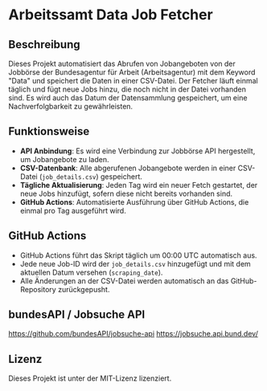 # Arbeitssamt Data Job Fetcher

## Beschreibung
Dieses Projekt automatisiert das Abrufen von Jobangeboten von der Jobbörse der Bundesagentur für Arbeit (Arbeitsagentur) mit dem Keyword "Data" und speichert die Daten in einer CSV-Datei. Der Fetcher läuft einmal täglich und fügt neue Jobs hinzu, die noch nicht in der Datei vorhanden sind. Es wird auch das Datum der Datensammlung gespeichert, um eine Nachverfolgbarkeit zu gewährleisten.

## Funktionsweise
- **API Anbindung**: Es wird eine Verbindung zur Jobbörse API hergestellt, um Jobangebote zu laden.
- **CSV-Datenbank**: Alle abgerufenen Jobangebote werden in einer CSV-Datei (`job_details.csv`) gespeichert.
- **Tägliche Aktualisierung**: Jeden Tag wird ein neuer Fetch gestartet, der neue Jobs hinzufügt, sofern diese nicht bereits vorhanden sind.
- **GitHub Actions**: Automatisierte Ausführung über GitHub Actions, die einmal pro Tag ausgeführt wird.

## GitHub Actions
- GitHub Actions führt das Skript täglich um 00:00 UTC automatisch aus.
- Jede neue Job-ID wird der `job_details.csv` hinzugefügt und mit dem aktuellen Datum versehen (`scraping_date`).
- Alle Änderungen an der CSV-Datei werden automatisch an das GitHub-Repository zurückgepusht.

## bundesAPI / Jobsuche API
https://github.com/bundesAPI/jobsuche-api
https://jobsuche.api.bund.dev/

## Lizenz
Dieses Projekt ist unter der MIT-Lizenz lizenziert.
